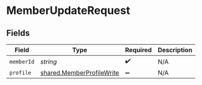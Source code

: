 # MemberUpdateRequest


## Fields

| Field                                                                         | Type                                                                          | Required                                                                      | Description                                                                   |
| ----------------------------------------------------------------------------- | ----------------------------------------------------------------------------- | ----------------------------------------------------------------------------- | ----------------------------------------------------------------------------- |
| `memberId`                                                                    | *string*                                                                      | :heavy_check_mark:                                                            | N/A                                                                           |
| `profile`                                                                     | [shared.MemberProfileWrite](../../../sdk/models/shared/memberprofilewrite.md) | :heavy_minus_sign:                                                            | N/A                                                                           |